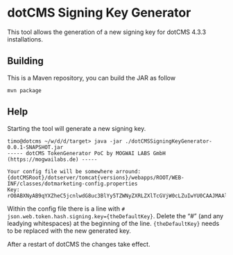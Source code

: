 # dotCMS Signing Key Generator

This tool allows the generation of a new signing key for dotCMS 4.3.3 installations. 

## Building
This is a Maven repository, you can build the JAR as follow

```
mvn package
```

## Help
Starting the tool will generate a new signing key.

```
timo@dotcms ~/w/d/d/target> java -jar ./dotCMSSigningKeyGenerator-0.0.1-SNAPSHOT.jar 
----- dotCMS TokenGenerator PoC by MOGWAI LABS GmbH (https://mogwailabs.de) -----

Your config file will be somewhere arround: {dotCMSRoot}/dotserver/tomcat{versions}/webapps/ROOT/WEB-INF/classes/dotmarketing-config.properties
Key:
rO0ABXNyAB9qYXZheC5jcnlwdG8uc3BlYy5TZWNyZXRLZXlTcGVjW0cLZuIwYU0CAAJMAAlhbGdvcml0aG10ABJMamF2YS9sYW5nL1N0cmluZztbAANrZXl0AAJbQnhwdAADQUVTdXIAAltCrPMX+AYIVOACAAB4cAAAACBllWSDQmn5quvLdN8UMPMPIB7KBSIjw45vd+klKD6bqw==

```
Within the config file there is a line with ```# json.web.token.hash.signing.key={theDefaultKey}```. Delete the “#” (and any leadying whitespaces) at the beginning of the line. ```{theDefaultKey}``` needs to be replaced with the new generated key. 

After a restart of dotCMS the changes take effect.
